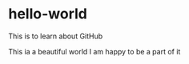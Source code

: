 # hello-world
This is to learn about GitHub

This ia a beautiful world
I am happy to be a part of it
